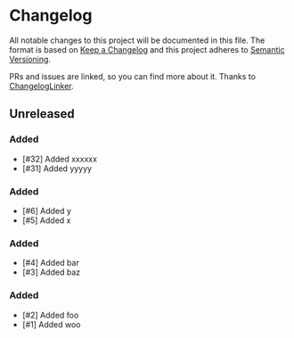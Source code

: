 # Changelog

All notable changes to this project will be documented in this file.
The format is based on [Keep a Changelog](http://keepachangelog.com/en/1.0.0/)
and this project adheres to [Semantic Versioning](http://semver.org/spec/v2.0.0.html).

PRs and issues are linked, so you can find more about it. Thanks to [ChangelogLinker](https://github.com/Symplify/ChangelogLinker).

<!-- changelog-linker -->

## Unreleased

### Added

- [#32] Added xxxxxx
- [#31] Added yyyyy

### Added

- [#6] Added y
- [#5] Added x

### Added

- [#4] Added bar
- [#3] Added baz

### Added

- [#2] Added foo
- [#1] Added woo
